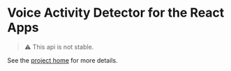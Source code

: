 # Voice Activity Detector for the React Apps

> :warning: This api is not stable.

See the [project home](https://github.com/Sahl-AI/vad) for more details.
